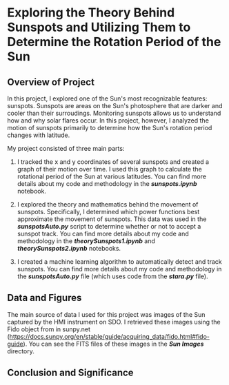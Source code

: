 # Exploring the Theory Behind Sunspots and Utilizing Them to Determine the Rotation Period of the Sun

## Overview of Project

In this project, I explored one of the Sun's most recognizable features: sunspots. Sunspots are areas on the Sun's photosphere that are darker and cooler than their surroudings. Monitoring sunspots allows us to understand how and why solar flares occur. In this project, however, I analyzed the motion of sunspots primarily to determine how the Sun's rotation period changes with latitude. 

My project consisted of three main parts:

1. I tracked the x and y coordinates of several sunspots and created a graph of their motion over time. I used this graph to calculate the rotational period of the Sun at various latitudes. You can find more details about my code and methodology in the ***sunspots.ipynb*** notebook. 

2. I explored the theory and mathematics behind the movement of sunspots. Specifically, I determined which power functions best approximate the movement of sunspots. This data was used in the ***sunspotsAuto.py*** script to determine whether or not to accept a sunspot track. You can find more details about my code and methodology in the ***theorySunspots1.ipynb*** and ***theorySunspots2.ipynb*** notebooks. 

3. I created a machine learning algorithm to automatically detect and track sunspots. You can find more details about my code and methodology in the ***sunspotsAuto.py*** file (which uses code from the ***stara.py*** file). 

## Data and Figures

The main source of data I used for this project was images of the Sun captured by the HMI instrument on SDO. I retrieved these images using the Fido object from in sunpy.net (https://docs.sunpy.org/en/stable/guide/acquiring_data/fido.html#fido-guide). You can see the FITS files of these images in the ***Sun Images*** directory. 



## Conclusion and Significance
